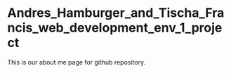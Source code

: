 # Andres_Hamburger_and_Tischa_Francis_web_development_env_1_project
This is our about me page for github repository.
